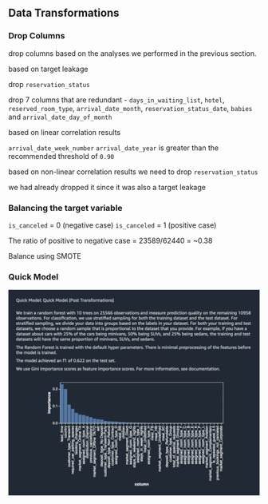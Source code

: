 ## Data Transformations 



 ### Drop Columns 
 drop columns based on the analyses we performed in the previous section. 
 
 
 based on target leakage
 
 drop `reservation_status`
 
 drop 7 columns that are redundant - `days_in_waiting_list`, `hotel`, `reserved_room_type`, `arrival_date_month`, `reservation_status_date`, `babies` and `arrival_date_day_of_month`
 
 
 
 based on linear correlation results 
 
 `arrival_date_week_number`
 `arrival_date_year` is greater than the recommended threshold of `0.90`
 
 
 based on non-linear correlation results
 we need to drop `reservation_status`
 
we had already dropped it since it was also a target leakage 

 






### Balancing the target variable 

`is_canceled` = 0 (negative case)
`is_canceled` = 1 (positive case)

The ratio of positive to negative case = 23589/62440 = ~0.38

Balance using SMOTE







### Quick Model 
![quick-model-post](.././img/quick-model-post.png)

